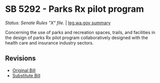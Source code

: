 # SB 5292 - Parks Rx pilot program
*Status: Senate Rules "X" file.* | [leg.wa.gov summary](https://app.leg.wa.gov/billsummary?BillNumber=5292&Year=2021)

Concerning the use of parks and recreation spaces, trails, and facilities in the design of parks Rx pilot program collaboratively designed with the health care and insurance industry sectors.

## Revisions
* [Original Bill](1/)
* [Substitute Bill](S/)